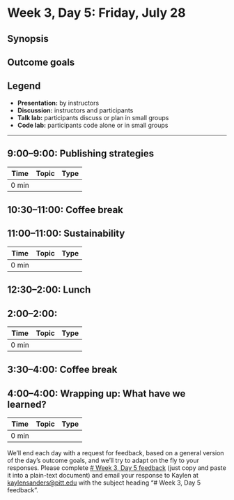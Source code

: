 # Week 3, Day 5: Friday, July 28
## Synopsis



## Outcome goals
## Legend

* **Presentation:** by instructors
* **Discussion:** instructors and participants
* **Talk lab:** participants discuss or plan in small groups
* **Code lab:** participants code alone or in small groups

* * *
## 9:00–9:00: Publishing strategies

Time | Topic | Type
---- | ---- | ---- 
0 min |  | 

## 10:30–11:00: Coffee break

## 11:00–11:00: Sustainability

Time | Topic | Type
---- | ---- | ---- 
0 min |  | 

## 12:30–2:00: Lunch

## 2:00–2:00: 

Time | Topic | Type
---- | ---- | ---- 
0 min |  | 

## 3:30–4:00: Coffee break

## 4:00–4:00: Wrapping up: What have we learned?

Time | Topic | Type
---- | ---- | ---- 
0 min |  | 

We’ll end each day with a request for feedback, based on a general version of the day’s outcome goals, and we’ll try to adapt on the fly to your responses. Please complete [# Week 3, Day 5 feedback](week_3/week_3_day_5_feedback.md) (just copy and paste it into a plain-text document) and email your response to Kaylen at [kaylensanders@pitt.edu](mailto:kaylensanders@pitt.edu) with the subject heading “# Week 3, Day 5 feedback”.